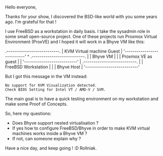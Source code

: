 Hello everyone,

Thanks for your show, I discovered the BSD-like world with you some years ago. I'm grateful for that !

I use FreeBSD as a workstation in daily basis. I take the sysadmin role in some small open-source project.
One of these projects run Proxmox Virtual Environment (ProxVE) and I hoped it will work in a Bhyve VM like this:

.---------------------------.
| KVM Virtual machine Guest |
'---------------------------' ^
.---------------------------. |
|         Bhyve VM          | |
|    Proxmox VE as guest    | |
'---------------------------' |
.---------------------------. |
|    FreeBSD Workstation    | |
|        Bhyve Host         |
'---------------------------'

But I got this message in the VM instead:

```
No support for KVM Visualization detected.
Check BIOS Setting for Intel VT / AMD-V / SVM.
```

The main goal is to have a quick testing environment on my workstation and make some Proof of Concepts.

So, here my questions:
- Does Bhyve support nested virtualisation ?
- If yes how to configure FreeBSD/Bhyve in order to make KVM virtual machines works inside a Bhyve VM ?
- If not, can someone explain why ? 

Have a nice day, and keep going ! :D
Rollniak.
